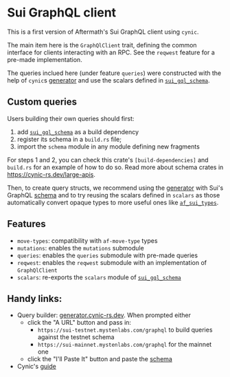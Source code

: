 <!-- cargo-rdme start -->

# Sui GraphQL client

This is a first version of Aftermath's Sui GraphQL client using `cynic`.

The main item here is the `GraphQlClient` trait, defining the common
interface for clients interacting with an RPC. See the `reqwest` feature for a pre-made
implementation.

The queries inclued here (under feature `queries`) were constructed with the help of `cynic`s
[generator] and use the scalars defined in [`sui_gql_schema`].

## Custom queries

Users building their own queries should first:
1. add [`sui_gql_schema`] as a build dependency
1. register its schema in a `build.rs` file;
1. import the `schema` module in any module defining new fragments

For steps 1 and 2, you can check this crate's `[build-dependencies]` and `build.rs` for an
example of how to do so. Read more about schema crates in <https://cynic-rs.dev/large-apis>.

Then, to create query structs, we recommend using the [generator] with Sui's GraphQL
[schema][sui_schema] and to try reusing the scalars defined in `scalars`
as those automatically convert opaque types to more useful ones like [`af_sui_types`].

## Features

- `move-types`: compatibility with `af-move-type` types
- `mutations`: enables the `mutations` submodule
- `queries`: enables the `queries` submodule with pre-made queries
- `reqwest`: enables the `reqwest` submodule with an implementation of
  `GraphQlClient`
- `scalars`: re-exports the `scalars` module of [`sui_gql_schema`]

## Handy links:

- Query builder: [generator.cynic-rs.dev][generator]. When prompted either
  - click the "A URL" button and pass in:
    - `https://sui-testnet.mystenlabs.com/graphql` to build queries against the testnet schema
    - `https://sui-mainnet.mystenlabs.com/graphql` for the mainnet one
  - click the "I'll Paste It" button and paste the [schema][sui_schema]
- Cynic's [guide](https://cynic-rs.dev/)

[`sui_gql_schema`]: https://docs.rs/sui-gql-schema/latest/sui_gql_schema/
[generator]: https://generator.cynic-rs.dev/
[sui_schema]: https://github.com/MystenLabs/sui/blob/main/crates/sui-graphql-rpc/schema.graphql
[`af_sui_types`]: https://docs.rs/af-sui-types/latest/af_sui_types/

<!-- cargo-rdme end -->
